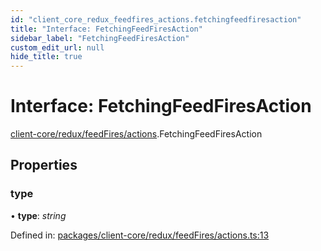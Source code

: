```yaml
---
id: "client_core_redux_feedfires_actions.fetchingfeedfiresaction"
title: "Interface: FetchingFeedFiresAction"
sidebar_label: "FetchingFeedFiresAction"
custom_edit_url: null
hide_title: true
---
```


# Interface: FetchingFeedFiresAction

[client-core/redux/feedFires/actions](../modules/client_core_redux_feedfires_actions.md).FetchingFeedFiresAction

## Properties

### type

• **type**: *string*

Defined in: [packages/client-core/redux/feedFires/actions.ts:13](https://github.com/xr3ngine/xr3ngine/blob/5a0f83ed8/packages/client-core/redux/feedFires/actions.ts#L13)
